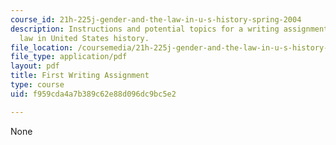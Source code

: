 ```yaml
---
course_id: 21h-225j-gender-and-the-law-in-u-s-history-spring-2004
description: Instructions and potential topics for a writing assignment on gender
  law in United States history.
file_location: /coursemedia/21h-225j-gender-and-the-law-in-u-s-history-spring-2004/f959cda4a7b389c62e88d096dc9bc5e2_MIT21H_225JS04_fpaper_204.pdf
file_type: application/pdf
layout: pdf
title: First Writing Assignment
type: course
uid: f959cda4a7b389c62e88d096dc9bc5e2

---
```

None